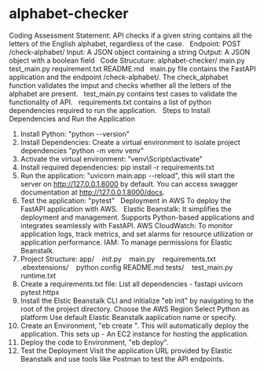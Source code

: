 # alphabet-checker
Coding Assessment
Statement: API checks if a given string contains all the letters of the English alphabet, regardless of
the case.
 
Endpoint: POST /check-alphabet/
Input: A JSON object containing a string
Output: A JSON object with a boolean field
 
Code Strucuture:
alphabet-checker/
main.py
test_main.py
requirement.txt
README.md
 
main.py file contains the FastAPI application and the endpoint /check-alphabet/. The check_alphabet function validates the imput and checks whether all the letters of the alphabet are present.
 
test_main.py contains test cases to validate the functionality of API.
 
requirements.txt contains a list of python dependencies required to run the application.
 
Steps to Install Dependencies and Run the Application
1. Install Python: "python --version"
2. Install Dependencies: Create a virtual environment to isolate project dependencies "python -m venv venv"
3. Activate the virtual environment: "venv\Scripts\activate"
4. Install required dependencies: pip install -r requirements.txt
5. Run the application: "uvicorn main:app --reload", this will start the server on http://127.0.0.1.8000 by default. You can access swagger documentation at http://127.0.0.1.8000/docs.
6. Test the application: "pytest"
 
Deployment in AWS
To deploy the FastAPI application with AWS.
 
Elastic Beanstalk: It simplifies the deployment and management. Supports Python-based applications and integrates seamlessly with FastAPI.
AWS CloudWatch: To monitor application logs, track metrics, and set alarms for resource utilization or application performance.
IAM: To manage permissions for Elastic Beanstalk.
 
1. Project Structure:
app/
   _init_.py
   main.py
   requirements.txt
.ebextensions/
   python.config
README.md
tests/
   test_main.py
runtime.txt
 
2. Create a requirements.txt file:
List all dependencies -
fastapi
uvicorn
pytest
httpx
 
3. Install the Elstic Beanstalk CLI and initialize "eb init" by navigating to the root of the project directory.
Choose the AWS Region
Select Python as platform
Use default Elastic Beanstalk aaplication name or specify.
 
4. Create an Environment, "eb create <environment-name>". This will automatically deploy the application.
This sets up -
An EC2 instance for hosting the application.
 
5. Deploy the code to Environment, "eb deploy".
 
6. Test the Deployment
Visit the application URL provided by Elastic Beanstalk and use tools like Postman to test the API endpoints.
